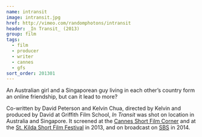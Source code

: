 ```yaml
---
name: intransit
image: intransit.jpg
href: http://vimeo.com/randomphotons/intransit
header: _In Transit_ (2013)
group: film
tags:
  - film
  - producer
  - writer
  - cannes
  - gfs
sort_order: 201301
---
```

An Australian girl and a Singaporean guy living in each other’s country form an online friendship, but can it lead to more?

Co-written by David Peterson and Kelvin Chua, directed by Kelvin and produced by David at Griffith Film School, _In Transit_ was shot on location in Australia and Singapore. It screened at the [Cannes Short Film Corner](http://www.cannescourtmetrage.com/en/corner) and at the [St. Kilda Short Film Festival](https://www.stkildafilmfestival.com.au/) in 2013, and on broadcast on [SBS](http://www.sbs.com.au/) in 2014.
